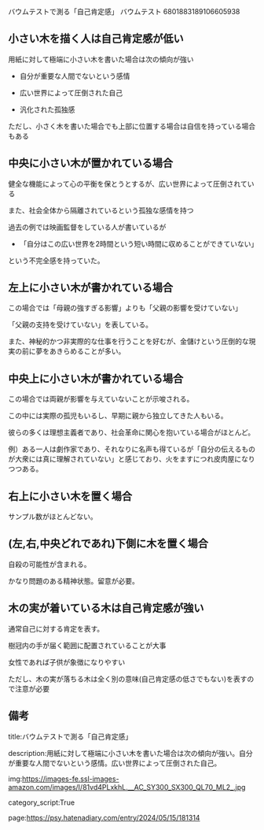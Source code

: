バウムテストで測る「自己肯定感」
バウムテスト
6801883189106605938

## 小さい木を描く人は自己肯定感が低い



用紙に対して極端に小さい木を書いた場合は次の傾向が強い





- 自分が重要な人間でないという感情



- 広い世界によって圧倒された自己



- 汎化された孤独感





ただし、小さく木を書いた場合でも上部に位置する場合は自信を持っている場合もある









## 中央に小さい木が置かれている場合



健全な機能によって心の平衡を保とうとするが、広い世界によって圧倒されている



また、社会全体から隔離されているという孤独な感情を持つ



過去の例では映画監督をしている人が書いているが



- 「自分はこの広い世界を2時間という短い時間に収めることができていない」



という不完全感を持っていた。









## 左上に小さい木が書かれている場合



この場合では「母親の強すぎる影響」よりも「父親の影響を受けていない」

「父親の支持を受けていない」を表している。



また、神秘的かつ非実際的な仕事を行うことを好むが、金儲けという圧倒的な現実の前に夢をあきらめることが多い。





## 中央上に小さい木が書かれている場合



この場合では両親が影響を与えていないことが示唆される。



この中には実際の孤児もいるし、早期に親から独立してきた人もいる。



彼らの多くは理想主義者であり、社会革命に関心を抱いている場合がほとんど。



例）ある一人は劇作家であり、それなりに名声も得ているが「自分の伝えるものが大衆には真に理解されていない」と感じており、火をますにつれ皮肉屋になりつつある。







## 右上に小さい木を置く場合



サンプル数がほとんどない。









## (左,右,中央どれであれ)下側に木を置く場合



自殺の可能性が含まれる。



かなり問題のある精神状態。留意が必要。







## 木の実が着いている木は自己肯定感が強い



通常自己に対する肯定を表す。



樹冠内の手が届く範囲に配置されていることが大事



女性であれば子供が象徴になりやすい



ただし、木の実が落ちる木は全く別の意味(自己肯定感の低さでもない)を表すので注意が必要













## 備考







title:バウムテストで測る「自己肯定感」



description:用紙に対して極端に小さい木を書いた場合は次の傾向が強い。自分が重要な人間でないという感情。広い世界によって圧倒された自己。



img:https://images-fe.ssl-images-amazon.com/images/I/81vd4PLxkhL.__AC_SY300_SX300_QL70_ML2_.jpg



category_script:True



page:https://psy.hatenadiary.com/entry/2024/05/15/181314
